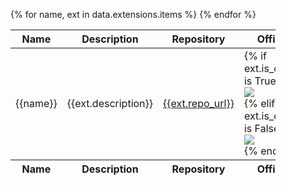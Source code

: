 <figure>
<table role="grid">
  <thead>
    <tr>
      <th scope="col">Name</th>
      <th scope="col">Description</th>
      <th scope="col">Repository</th>
      <th scope="col">Official</th>
    <th scope="col">Download</th>
    </tr>
  </thead>
  <tbody>
  {% for name, ext in data.extensions.items %}
    <tr>
      <td scope="row">{{name}}</t>
      <td scope="row">{{ext.description}}</td>
      <td scope="row"><a href="{{ext.repo_url}}">{{ext.repo_url}}</a></td>
      <td scope="row">
      {% if ext.is_official is True %}
        <div class="pos">
            <img src="{% static 'svg/check.svg' %}">
        </div>
        {% elif ext.is_official is False %}
        <div class="neg">
            <img src="{% static 'svg/x.svg' %}">
        </div>
        {% endif %}
      </td>
      <td scope="row">
         <a href="{{ext.download_url}}" role="button" class="outline" download>Download</a>
      </td>
    </tr>
  {% endfor %}
  </tbody>
  <tfoot>
    <tr>
      <th scope="col">Name</th>
      <th scope="col">Description</th>
      <th scope="col">Repository</th>
      <th scope="col">Official</th>
    <th scope="col">Download</th>
    </tr>
  </tfoot>
</table>
</figure>
